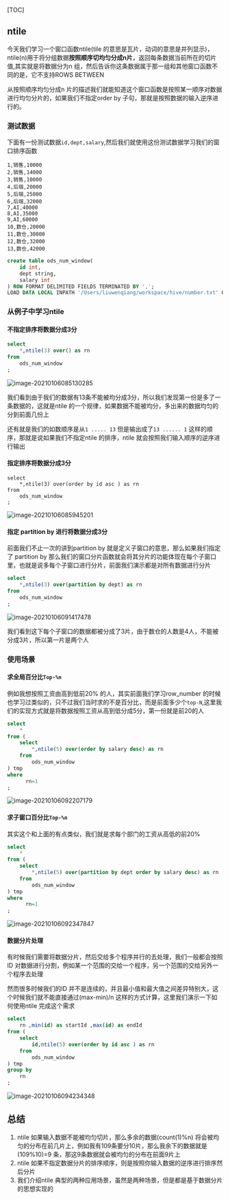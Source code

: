[TOC]

## ntile

今天我们学习一个窗口函数ntile(tile 的意思是瓦片，动词的意思是并列显示)，ntile(n)用于将分组数据**按照顺序切均匀分成n片**，返回每条数据当前所在的切片值,其实就是将数据分为n 组，然后告诉你这条数据属于那一组和其他窗口函数不同的是，它不支持ROWS BETWEEN

从按照顺序均匀分成n 片的描述我们就能知道这个窗口函数是按照某一顺序对数据进行均匀分片的，如果我们不指定order by 子句，那就是按照数据的输入逆序进行的。

### 测试数据

下面有一份测试数据`id,dept,salary`,然后我们就使用这份测试数据学习我们的窗口排序函数

```
1,销售,10000
2,销售,14000
3,销售,10000
4,后端,20000
5,后端,25000
6,后端,32000
7,AI,40000
8,AI,35000
9,AI,60000
10,数仓,20000
11,数仓,30000
12,数仓,32000
13,数仓,42000
```

```sql
create table ods_num_window(
    id int,
    dept string,
    salary int
) ROW FORMAT DELIMITED FIELDS TERMINATED BY ',';
LOAD DATA LOCAL INPATH '/Users/liuwenqiang/workspace/hive/number.txt' OVERWRITE INTO TABLE ods_num_window;
```



### 从例子中学习ntile

#### 不指定排序将数据分成3分

```sql
select
    *,ntile(3) over() as rn
from
    ods_num_window
;
```

![image-20210106085130285](https://kingcall.oss-cn-hangzhou.aliyuncs.com/blog/img/image-20210106085130285.png)

我们看到由于我们的数据有13条不能被均分成3分，所以我们发现第一份是多了一条数据的，这就是ntile 的一个规律，如果数据不能被均分，多出来的数据均匀的分到前面几份上

还有就是我们的如数顺序是从`1 ..... 13` 但是输出成了`13 ...... 1` 这样的顺序，那就是说如果我们不指定ntile 的排序，ntile 就会按照我们输入顺序的逆序进行输出

#### 指定排序将数据分成3分

```
select
    *,ntile(3) over(order by id asc ) as rn
from
    ods_num_window
;
```

![image-20210106085945201](https://kingcall.oss-cn-hangzhou.aliyuncs.com/blog/img/image-20210106085945201.png)



#### 指定 partition by 进行将数据分成3分

前面我们不止一次的讲到partition by 就是定义子窗口的意思，那么如果我们指定了 partition by 那么我们的窗口分片函数就会将其分片的功能体现在每个子窗口里，也就是说多每个子窗口进行分片，前面我们演示都是对所有数据进行分片

```sql
select
    *,ntile(3) over(partition by dept) as rn
from
    ods_num_window
;
```

![image-20210106091417478](https://kingcall.oss-cn-hangzhou.aliyuncs.com/blog/img/image-20210106091417478.png)

我们看到这下每个子窗口的数据都被分成了3片，由于数仓的人数是4人，不能被分成3片，所以第一片是两个人

### 使用场景

#### 求全局百分比`Top-%n`

例如我想按照工资由高到低前20% 的人，其实前面我们学习row_number 的时候也学习过类似的，只不过我们当时求的不是百分比，而是前面多少个`top-N`,这里我们的实现方式就是将数据按照工资从高到低分成5分，第一份就是前20的人

```sql
select
    *
from (
    select
        *,ntile(5) over(order by salary desc) as rn
    from
        ods_num_window
) tmp
where
      rn=1
;
```

![image-20210106092207179](https://kingcall.oss-cn-hangzhou.aliyuncs.com/blog/img/image-20210106092207179.png)



#### 求子窗口百分比`Top-%n`

其实这个和上面的有点类似，我们就是求每个部门的工资从高低的前20%

```sql
select
    *
from (
    select
        *,ntile(5) over(partition by dept order by salary desc) as rn
    from
        ods_num_window
) tmp
where
      rn=1
;
```

![image-20210106092347847](https://kingcall.oss-cn-hangzhou.aliyuncs.com/blog/img/image-20210106092347847.png)

#### 数据分片处理

有时候我们需要将数据分片，然后交给多个程序并行的去处理，我们一般都会按照ID 对数据进行分割，例如某一个范围的交给一个程序，另一个范围的交给另外一个程序去处理

 然而很多时候我们的ID 并不是连续的，并且最小值和最大值之间差异特别大，这个时候我们就不能直接通过(max-min)/n 这样的方式计算，这里我们演示一下如何使用ntile 完成这个需求

```sql
select
    rn ,min(id) as startId ,max(id) as endId
from (
    select
        id,ntile(5) over(order by id asc ) as rn
    from
        ods_num_window
) tmp
group by
    rn
;
```



![image-20210106094234348](https://kingcall.oss-cn-hangzhou.aliyuncs.com/blog/img/image-20210106094234348.png)

## 总结

1. ntile 如果输入数据不能被均匀切片，那么多余的数据(count(1)%n) 将会被均匀的分布在前几片上，例如我有109条要分10片，那么我余下的数据就是(109%10)=9 条，那这9条数据就会被均匀的分布在前面9片上
2. ntile 如果不指定数据分片的排序顺序，则是按照你输入数据的逆序进行排序然后分片
3. 我们介绍ntile 典型的两种应用场景，虽然是两种场景，但是都是基于数据分片的思想实现的